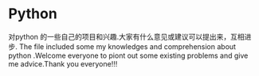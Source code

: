 # Python
对python 的一些自己的项目和兴趣.大家有什么意见或建议可以提出来，互相进步.
The file included some my knowledges and comprehension about python .Welcome everyone to piont out some existing problems and give me advice.Thank you everyone!!!
